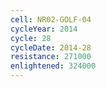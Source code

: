 ```yaml
---
cell: NR02-GOLF-04
cycleYear: 2014
cycle: 28
cycleDate: 2014-28
resistance: 271000
enlightened: 324000
---
```

